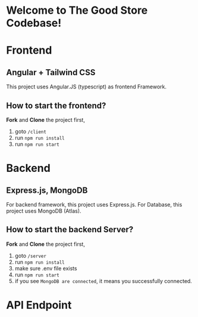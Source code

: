 # Welcome to The Good Store Codebase!

# Frontend

## Angular + Tailwind CSS

This project uses Angular.JS (typescript) as frontend Framework. 

## How to start the frontend?

**Fork** and **Clone** the project first, 
1. goto `/client` 
2. run `npm run install`
3. run `npm run start`



# Backend

##  Express.js, MongoDB
For backend framework, this project uses Express.js.
For Database, this project uses MongoDB (Atlas).
## How to start the backend Server?
**Fork** and **Clone** the project first, 
1. goto `/server` 
2. run `npm run install`
3. make sure .env file exists
4. run `npm run start`
5. if you see `MongoDB are connected`, it means you successfully connected.

# API Endpoint


